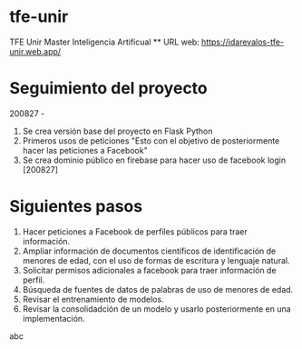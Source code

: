 # tfe-unir
TFE Unir Master Inteligencia Artificual
** URL web: https://idarevalos-tfe-unir.web.app/

# Seguimiento del proyecto
200827 - 
1. Se crea versión base del proyecto en Flask Python 
2. Primeros usos de peticiones "Esto con el objetivo de posteriormente hacer las peticiones a Facebook"
3. Se crea dominio público en firebase para hacer uso de facebook login [200827]

# Siguientes pasos


1. Hacer peticiones a Facebook de perfiles públicos para traer información.
2. Ampliar información de documentos científicos de identificación de menores de edad, con el uso de formas de escritura y lenguaje natural.
3. Solicitar permisos adicionales a facebook para traer información de perfil.
4. Búsqueda de fuentes de datos de palabras de uso de menores de edad.
5. Revisar el entrenamiento de modelos.
6. Revisar la consolidadción de un modelo y usarlo posteriormente en una implementación.

abc